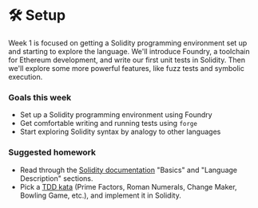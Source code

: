 # 🛠 Setup

Week 1 is focused on getting a Solidity programming environment set up and starting to explore the language. We'll introduce Foundry, a toolchain for Ethereum development, and write our first unit tests in Solidity. Then we'll explore some more powerful features, like fuzz tests and symbolic execution.

### Goals this week
- Set up a Solidity programming environment using Foundry
- Get comfortable writing and running tests using `forge`
- Start exploring Solidity syntax by analogy to other languages

### Suggested homework
- Read through the [Solidity documentation](https://docs.soliditylang.org/en/latest/index.html) "Basics" and "Language Description" sections.
- Pick a [TDD kata](https://kata-log.rocks/tdd) (Prime Factors, Roman Numerals, Change Maker, Bowling Game, etc.), and implement it in Solidity. 
